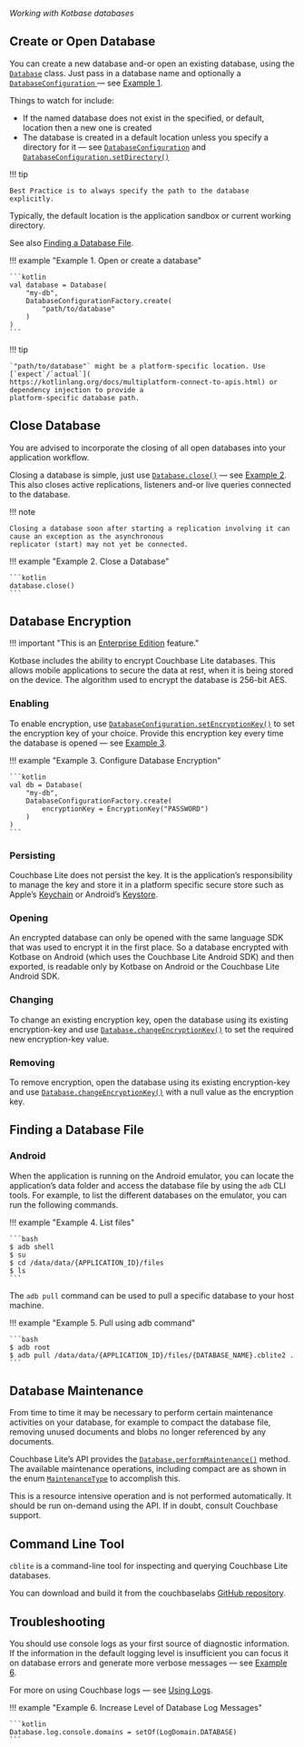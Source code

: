 _Working with Kotbase databases_

## Create or Open Database

You can create a new database and-or open an existing database, using the [`Database`](
/api/couchbase-lite-ee/kotbase/-database/) class. Just pass in a database name and optionally a [`DatabaseConfiguration`
](/api/couchbase-lite-ee/kotbase/-database-configuration/) — see [Example 1](#example-1).

Things to watch for include:

* If the named database does not exist in the specified, or default, location then a new one is created
* The database is created in a default location unless you specify a directory for it — see [`DatabaseConfiguration`](
  /api/couchbase-lite-ee/kotbase/-database-configuration/) and [`DatabaseConfiguration.setDirectory()`](
  /api/couchbase-lite-ee/kotbase/-database-configuration/set-directory.html)

!!! tip

    Best Practice is to always specify the path to the database explicitly.

Typically, the default location is the application sandbox or current working directory.

See also [Finding a Database File](#finding-a-database-file).

!!! example "<span id='example-1'>Example 1. Open or create a database</span>"

    ```kotlin
    val database = Database(
        "my-db",
        DatabaseConfigurationFactory.create(
            "path/to/database"
        )
    )
    ```

!!! tip

    `"path/to/database"` might be a platform-specific location. Use [`expect`/`actual`](
    https://kotlinlang.org/docs/multiplatform-connect-to-apis.html) or dependency injection to provide a
    platform-specific database path.

## Close Database

You are advised to incorporate the closing of all open databases into your application workflow.

Closing a database is simple, just use [`Database.close()`](/api/couchbase-lite-ee/kotbase/-database/close.html) — see
[Example 2](#example-2). This also closes active replications, listeners and-or live queries connected to the database.

!!! note

    Closing a database soon after starting a replication involving it can cause an exception as the asynchronous
    replicator (start) may not yet be connected.

!!! example "<span id='example-2'>Example 2. Close a Database</span>"

    ```kotlin
    database.close()
    ```

## Database Encryption

!!! important "This is an [Enterprise Edition](https://www.couchbase.com/products/editions) feature."

Kotbase includes the ability to encrypt Couchbase Lite databases. This allows mobile applications to secure the data at
rest, when it is being stored on the device. The algorithm used to encrypt the database is 256-bit AES.

### Enabling

To enable encryption, use [`DatabaseConfiguration.setEncryptionKey()`](
/api/couchbase-lite-ee/kotbase/set-encryption-key.html) to set the encryption key of your choice. Provide this
encryption key every time the database is opened — see [Example 3](#example-3).

!!! example "<span id='example-3'>Example 3. Configure Database Encryption</span>"

    ```kotlin
    val db = Database(
        "my-db",
        DatabaseConfigurationFactory.create(
            encryptionKey = EncryptionKey("PASSWORD")
        )
    )
    ```

### Persisting

Couchbase Lite does not persist the key. It is the application’s responsibility to manage the key and store it in a
platform specific secure store such as Apple’s [Keychain](
https://developer.apple.com/documentation/security/keychain_services) or Android’s [Keystore](
https://developer.android.com/training/articles/keystore).

### Opening

An encrypted database can only be opened with the same language SDK that was used to encrypt it in the first place. So a
database encrypted with Kotbase on Android (which uses the Couchbase Lite Android SDK) and then exported, is readable
only by Kotbase on Android or the Couchbase Lite Android SDK.

### Changing

To change an existing encryption key, open the database using its existing encryption-key and use
[`Database.changeEncryptionKey()`](/api/couchbase-lite-ee/kotbase/change-encryption-key.html) to set the required new
encryption-key value.

### Removing

To remove encryption, open the database using its existing encryption-key and use [`Database.changeEncryptionKey()`](
/api/couchbase-lite-ee/kotbase/change-encryption-key.html) with a null value as the encryption key.

## Finding a Database File

### Android

When the application is running on the Android emulator, you can locate the application’s data folder and access the
database file by using the `adb` CLI tools. For example, to list the different databases on the emulator, you can run
the following commands.

!!! example "<span id='example-4'>Example 4. List files</span>"

    ```bash
    $ adb shell
    $ su
    $ cd /data/data/{APPLICATION_ID}/files
    $ ls
    ```

The `adb pull` command can be used to pull a specific database to your host machine.

!!! example "<span id='example-5'>Example 5. Pull using adb command</span>"

    ```bash
    $ adb root
    $ adb pull /data/data/{APPLICATION_ID}/files/{DATABASE_NAME}.cblite2 .
    ```

## Database Maintenance

From time to time it may be necessary to perform certain maintenance activities on your database, for example to compact the database file, removing unused documents and blobs no longer referenced by any documents.

Couchbase Lite’s API provides the [`Database.performMaintenance()`](
/api/couchbase-lite-ee/kotbase/-database/perform-maintenance.html) method. The available maintenance operations,
including compact are as shown in the enum [`MaintenanceType`](/api/couchbase-lite-ee/kotbase/-maintenance-type/) to
accomplish this.

This is a resource intensive operation and is not performed automatically. It should be run on-demand using the API. If in doubt, consult Couchbase support.

## Command Line Tool

`cblite` is a command-line tool for inspecting and querying Couchbase Lite databases.

You can download and build it from the couchbaselabs [GitHub repository](
https://github.com/couchbaselabs/couchbase-mobile-tools/blob/master/README.cblite.md).

## Troubleshooting

You should use console logs as your first source of diagnostic information. If the information in the default logging
level is insufficient you can focus it on database errors and generate more verbose messages — see [Example
6](#example-6).

For more on using Couchbase logs — see [Using Logs](troubleshooting-logs.md).

!!! example "<span id='example-6'>Example 6. Increase Level of Database Log Messages</span>"

    ```kotlin
    Database.log.console.domains = setOf(LogDomain.DATABASE) 
    ```
